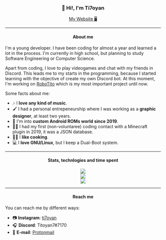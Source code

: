 <h3 align="center">👋 Hi!, I'm Ti7oyan</h3>

<p align="center">
  <a href="https://ti7oyan.github.io/" target="__blank">My Website 🖥</a>
</p>

---
<h4 align="center">About me</h4>
I'm a young developer. I have been coding for almost a year and learned a lot in the process. I'm currently in high school, but planning to study Software Engineering or Computer Science.  

Apart from coding, I love to play videogames and chat with my friends in Discord. This leads me to my starts in the programming, because I started learning with the objective of create my own Discord bot. At this moment, I'm working on [RoboTito](https://github.com/Ti7oyan/RoboTito) which is my most important project until now.  

Some facts about me:
- 🎶 I **love any kind of music**.
- 🖌 I had a personal entrepeneurship where I was working as a **graphic designer**, at least two years.
- 📱 I'm into **custom Android ROMs world since 2019**.
- 👨‍💻 I had my first (non-voluntaree) coding contact with a Minecraft plugin in 2019, it was a JSON database.
- 👨‍🍳 I **like cooking**.
- 💻 I **love GNU/Linux**, but I keep a Dual-Boot system.

---
<h4 align="center">Stats, technlogies and time spent</h4>
<p align="center">
  <a href="https://github.com/anuraghazra/github-readme-stats">
    <img src="https://github-readme-stats.vercel.app/api?username=Ti7oyan&theme=dark&show_icons=true">
  </a>
  <br>
  <a href="https://github.com/anuraghazra/github-readme-stats">
    <img src="https://github-readme-stats.vercel.app/api/top-langs/?username=Ti7oyan&theme=dark">
  </a>
  <br>
  <a href="https://github.com/anuraghazra/github-readme-stats">
    <img src="https://github-readme-stats.vercel.app/api/wakatime?username=Ti7oyan&theme=dark&layout=compact&langs_count=10">
  </a>
</p>

---
<h4 align="center">Reach me</h4>

You can reach me by different ways:
- 📷 **Instagram**: [ti7oyan](https://instagram.com/ti7oyan)
- 🎧 **Discord**: Titoyan7#7170
- 📨 **E-mail**: [Protonmail](mailto:ticiano.morvan@protonmail.com)
